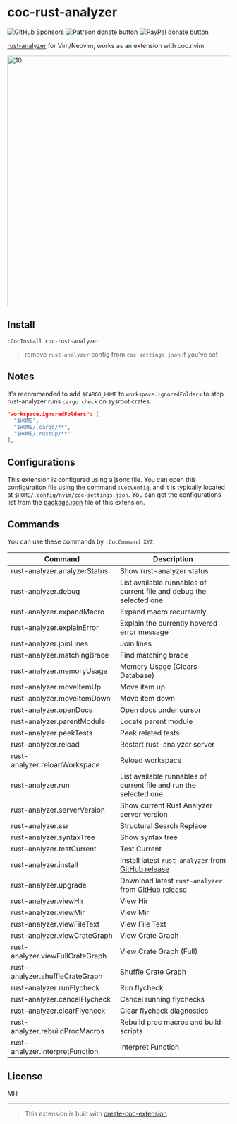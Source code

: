 # coc-rust-analyzer

<!-- markdownlint-disable no-inline-html -->
<a href="https://github.com/sponsors/fannheyward"><img src="https://user-images.githubusercontent.com/345274/133218454-014a4101-b36a-48c6-a1f6-342881974938.png" alt="GitHub Sponsors" /></a>
<a href="https://patreon.com/fannheyward"><img src="https://c5.patreon.com/external/logo/become_a_patron_button.png" alt="Patreon donate button" /></a>
<a href="https://paypal.me/fannheyward"><img src="https://user-images.githubusercontent.com/345274/104303610-41149f00-5505-11eb-88b2-5a95c53187b4.png" alt="PayPal donate button" /></a>

[rust-analyzer](https://github.com/rust-lang/rust-analyzer) for Vim/Neovim, works as an extension with coc.nvim.

<!-- markdownlint-disable-next-line -->
<img width="567" alt="10" src="https://user-images.githubusercontent.com/345274/67060118-34808a00-f18e-11e9-9d76-22fff11b5802.png">

## Install

`:CocInstall coc-rust-analyzer`

> remove `rust-analyzer` config from `coc-settings.json` if you've set

## Notes

It's recommended to add `$CARGO_HOME` to `workspace.ignoredFolders` to stop rust-analyzer runs `cargo check` on sysroot crates:

```json
"workspace.ignoredFolders": [
  "$HOME",
  "$HOME/.cargo/**",
  "$HOME/.rustup/**"
],
```

## Configurations

This extension is configured using a jsonc file. You can open this configuration file using the command `:CocConfig`, and it is typically located at `$HOME/.config/nvim/coc-settings.json`. You can get the configurations list from the [package.json](https://github.com/fannheyward/coc-rust-analyzer/blob/master/package.json#L72) file of this extension.

## Commands

You can use these commands by `:CocCommand XYZ`.

| Command | Description |
| -- | -- |
| rust-analyzer.analyzerStatus | Show rust-analyzer status |
| rust-analyzer.debug | List available runnables of current file and debug the selected one |
| rust-analyzer.expandMacro | Expand macro recursively |
| rust-analyzer.explainError | Explain the currently hovered error message |
| rust-analyzer.joinLines | Join lines |
| rust-analyzer.matchingBrace | Find matching brace |
| rust-analyzer.memoryUsage | Memory Usage (Clears Database) |
| rust-analyzer.moveItemUp | Move item up |
| rust-analyzer.moveItemDown | Move item down |
| rust-analyzer.openDocs | Open docs under cursor |
| rust-analyzer.parentModule | Locate parent module |
| rust-analyzer.peekTests | Peek related tests |
| rust-analyzer.reload | Restart rust-analyzer server |
| rust-analyzer.reloadWorkspace | Reload workspace |
| rust-analyzer.run | List available runnables of current file and run the selected one |
| rust-analyzer.serverVersion | Show current Rust Analyzer server version |
| rust-analyzer.ssr | Structural Search Replace |
| rust-analyzer.syntaxTree | Show syntax tree |
| rust-analyzer.testCurrent | Test Current |
| rust-analyzer.install | Install latest `rust-analyzer` from [GitHub release](https://github.com/rust-lang/rust-analyzer/releases) |
| rust-analyzer.upgrade | Download latest `rust-analyzer` from [GitHub release](https://github.com/rust-lang/rust-analyzer/releases) |
| rust-analyzer.viewHir | View Hir |
| rust-analyzer.viewMir | View Mir |
| rust-analyzer.viewFileText | View File Text |
| rust-analyzer.viewCrateGraph | View Crate Graph |
| rust-analyzer.viewFullCrateGraph | View Crate Graph (Full) |
| rust-analyzer.shuffleCrateGraph | Shuffle Crate Graph |
| rust-analyzer.runFlycheck | Run flycheck |
| rust-analyzer.cancelFlycheck | Cancel running flychecks |
| rust-analyzer.clearFlycheck | Clear flycheck diagnostics |
| rust-analyzer.rebuildProcMacros | Rebuild proc macros and build scripts |
| rust-analyzer.interpretFunction | Interpret Function |

## License

MIT

---

> This extension is built with [create-coc-extension](https://github.com/fannheyward/create-coc-extension)
